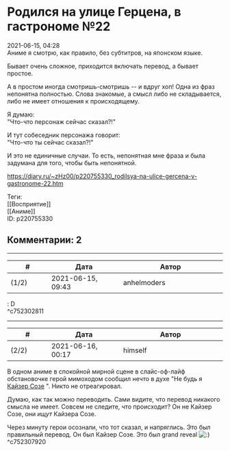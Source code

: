 Родился на улице Герцена, в гастрономе №22
==========================================

  
2021-06-15, 04:28  
 Аниме я смотрю, как правило, без субтитров, на японском языке.   
   
 Бывает очень сложное, приходится включать перевод, а бывает простое.   
   
 А в простом иногда смотришь-смотришь -- и вдруг хоп! Одна из фраз непонятна полностью. Слова знакомые, а смысл либо не складывается, либо не имеет отношения к происходящему.   
   
 Я думаю:   
 "Что-что персонаж сейчас сказал?!"   
   
 И тут собеседник персонажа говорит:   
 "Что-что ты сейчас сказал?!"   
   
 И это не единичные случаи. То есть, непонятная мне фраза и была задумана для того, чтобы быть непонятной.   
  
<https://diary.ru/~zHz00/p220755330_rodilsya-na-ulice-gercena-v-gastronome-22.htm>  
  
Теги:  
[[Восприятие]]  
[[Аниме]]  
ID: p220755330  


Комментарии: 2
--------------

  


---



|         #         |              Дата              |                     Автор                     |           ID           |
| --- | --- | --- | --- |
| (1/2) | 2021-06-15, 09:43 | anhelmoders | c752302811 |

  
 : D   
 ^c752302811

---



|         #         |              Дата              |                     Автор                     |           ID           |
| --- | --- | --- | --- |
| (2/2) | 2021-06-16, 00:17 | himself | c752307920 |

  
 В одном аниме в спокойной мирной сцене в слайс-оф-лайф обстановочке герой мимоходом сообщил нечто в духе "Не будь я  [Кайзер Созе](https://ru.wikipedia.org/wiki/%D0%9F%D0%BE%D0%B4%D0%BE%D0%B7%D1%80%D0%B8%D1%82%D0%B5%D0%BB%D1%8C%D0%BD%D1%8B%D0%B5_%D0%BB%D0%B8%D1%86%D0%B0)  ". Никто не отреагировал.   
   
 Думаю, как так можно переводить. Сами видите, что перевод никакого смысла не имеет. Совсем не следите, что происходит? Он не Кайзер Созе, они  *ищут*  Кайзера Созе.   
   
 Через минуту герои осознали, что тот сказал, и напряглись. Это был правильный перевод. Он был Кайзер Созе. Это был grand reveal ![:)](/picture/3.gif)   
 ^c752307920